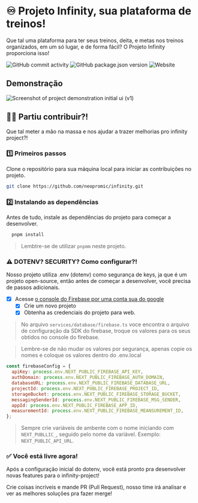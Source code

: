 
# ♾️ Projeto Infinity, sua plataforma de treinos!

Que tal uma plataforma para ter seus treinos, deita, e metas nos treinos organizados, em um só lugar, e de forma fácil? O Projeto Infinity proporciona isso!
<div>
  <img alt="GitHub commit activity" src="https://img.shields.io/github/commit-activity/w/neopromic/infinity?style=flat-square&logo=github">
  <img alt="GitHub package.json version" src="https://img.shields.io/github/package-json/v/neopromic/infinity?style=flat-square">
<img alt="Website" src="https://img.shields.io/website?url=https%3A%2F%2Finfinity-project.vercel.app%2F&up_message=Infinity%20is%20in%20production!%20Yeeeep-buddy!%20%F0%9F%92%AA%F0%9F%8F%BB%E2%99%BE%EF%B8%8F&style=flat-square&link=https%3A%2F%2Finfinity-project.vercel.app">
  
</div>


## Demonstração

![Screenshot of project demonstration initial ui (v1)](https://i.ibb.co/fqJxWJd/Screenshot-20240514-164516.png)

## 💪🏻 Partiu contribuir?!
Que tal meter a mão na massa e nos ajudar a trazer melhorias pro infinity project?! 

### 1️⃣ Primeiros passos

Clone o repositório para sua máquina local para iniciar as contribuições no projeto.

```bash
git clone https://github.com/neopromic/infinity.git
```
### 2️⃣ Instalando as dependências
Antes de tudo, instale as dependências do projeto para começar a desenvolver.

```bash
  pnpm install
```

> Lembtre-se de utilizar ```pnpmm``` neste projeto.

### ⚠️ DOTENV? SECURITY? Como configurar?!
Nosso projeto utiliza .env (dotenv) como segurança de keys, ja que é um projeto open-source, então antes de começar a desenvolver, você precisa de passos adicionais.

- [x] Acesse [o console do Firebase por uma conta sua do google](http://console.firebase.google.com/u/0/)
  - [x] Crie um novo projeto
  - [x] Obtenha as credenciais do projeto para web.

> No arquivo ``services/database/firebase.ts`` voce encontra o arquivo de configuração da SDK do firebase, troque os valores para os seus obtidos no console do firebase.

> Lembre-se de não mudar os valores por segurança, apenas copie os nomes e coloque os valores dentro do .env.local
```js
const firebaseConfig = {
  apiKey: process.env.NEXT_PUBLIC_FIREBASE_API_KEY,
  authDomain: process.env.NEXT_PUBLIC_FIREBASE_AUTH_DOMAIN,
  databaseURL: process.env.NEXT_PUBLIC_FIREBASE_DATABASE_URL,
  projectId: process.env.NEXT_PUBLIC_FIREBASE_PROJECT_ID,
  storageBucket: process.env.NEXT_PUBLIC_FIREBASE_STORAGE_BUCKET,
  messagingSenderId: process.env.NEXT_PUBLIC_FIREBASE_MSG_SENDER,
  appId: process.env.NEXT_PUBLIC_FIREBASE_APP_ID,
  measurementId: process.env.NEXT_PUBLIC_FIREBASE_MEANSUREMENT_ID,
};
```
> Sempre crie variáveis de ambente com o nome iniciando com ``NEXT_PUBLLIC_``, seguido pelo nome da variável. Exemplo: ```NEXT_PUBLIC_API_URL```.

### ✅ Você está livre agora!
Após a configuração inicial do dotenv, você está pronto pra desenvolver novas features para o infinity-project! 

Crie coisas incríveis e mande PR (Pull Request), nosso time irá analisar e ver as melhores soluções pra fazer merge!

